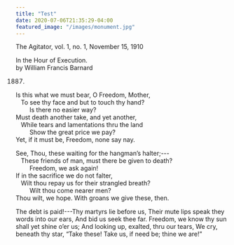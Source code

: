 ```yaml
---
title: "Test"
date: 2020-07-06T21:35:29-04:00
featured_image: "/images/monument.jpg"
---
```



The Agitator, vol. 1, no. 1, November 15, 1910

In the Hour of Execution.\
by William Francis Barnard

1887.

Is this what we must bear, O Freedom, Mother,\
&nbsp; &nbsp;To see thy face and but to touch thy hand?\
&nbsp; &nbsp; &nbsp; &nbsp; Is there no easier way?\
Must death another take, and yet another,\
&nbsp; &nbsp;While tears and lamentations thru the land\
&nbsp; &nbsp; &nbsp; &nbsp; Show the great price we pay?\
Yet, if it must be, Freedom, none say nay.

See, Thou, these waiting for the hangman’s halter;---\
&nbsp; &nbsp;These friends of man, must there be given to death?\
&nbsp; &nbsp; &nbsp; &nbsp; Freedom, we ask again!\
If in the sacrifice we do not falter,\
&nbsp; &nbsp;Wilt thou repay us for their strangled breath?\
&nbsp; &nbsp; &nbsp; &nbsp; Wilt thou come nearer men?\
Thou wilt, we hope. With groans we give these, then.

The debt is paid!---Thy martyrs lie before us,
   Their mute lips speak they words into our ears,
      And bid us seek thee far.
Freedom, we know thy sun shall yet shine o’er us;
   And looking up, exalted, thru our tears,
      We cry, beneath thy star,
“Take these! Take us, if need be; thine we are!”
